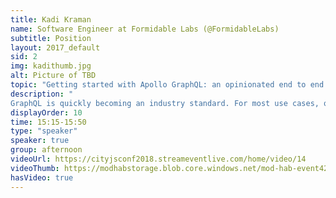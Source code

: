 ```yaml
---
title: Kadi Kraman
name: Software Engineer at Formidable Labs (@FormidableLabs)
subtitle: Position
layout: 2017_default
sid: 2
img: kadithumb.jpg
alt: Picture of TBD
topic: "Getting started with Apollo GraphQL: an opinionated end to end journey with Node.js and React"
description: "
GraphQL is quickly becoming an industry standard. For most use cases, querying data via a GraphQL graph rather than a RESTful API simple makes more sense. There are a whole host of tools available to build your GraphQL services. In fact, we are spoiled for choice! This talk goes over some GraphQL best practices and gives an opinionated view on how to first set up a GraphQL API with Apollo and Node.js and then query that API using a React frontend."
displayOrder: 10
time: 15:15-15:50
type: "speaker"
speaker: true
group: afternoon
videoUrl: https://cityjsconf2018.streameventlive.com/home/video/14
videoThumb: https://modhabstorage.blob.core.windows.net/mod-hab-event42710-2iy35j/thumbnail-14c9b90e82-5dbf-4f01-9d36-bd7f0f85938a.jpg
hasVideo: true
---
```

